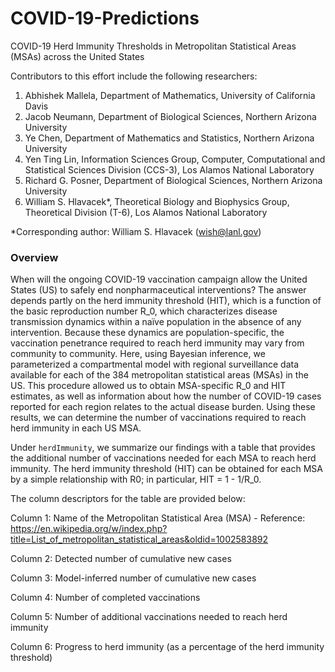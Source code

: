 # COVID-19-Predictions
COVID-19 Herd Immunity Thresholds in Metropolitan Statistical Areas (MSAs) across the United States

Contributors to this effort include the following researchers:
1. Abhishek Mallela, Department of Mathematics, University of California Davis
2. Jacob Neumann, Department of Biological Sciences, Northern Arizona University
3. Ye Chen, Department of Mathematics and Statistics, Northern Arizona University
4. Yen Ting Lin, Information Sciences Group, Computer, Computational and Statistical Sciences Division (CCS-3), Los Alamos National Laboratory
5. Richard G. Posner, Department of Biological Sciences, Northern Arizona University
6. William S. Hlavacek*, Theoretical Biology and Biophysics Group, Theoretical Division (T-6), Los Alamos National Laboratory<br>

*Corresponding author: William S. Hlavacek (wish@lanl.gov)

### Overview

When will the ongoing COVID-19 vaccination campaign allow the United States (US) to safely end nonpharmaceutical interventions? The answer depends partly on the herd immunity threshold (HIT), which is a function of the basic reproduction number R_0, which characterizes disease transmission dynamics within a naïve population in the absence of any intervention. Because these dynamics are population-specific, the vaccination penetrance required to reach herd immunity may vary from community to community. Here, using Bayesian inference, we parameterized a compartmental model with regional surveillance data available for each of the 384 metropolitan statistical areas (MSAs) in the US. This procedure allowed us to obtain MSA-specific R_0 and HIT estimates, as well as information about how the number of COVID-19 cases reported for each region relates to the actual disease burden.  Using these results, we can determine the number of vaccinations required to reach herd immunity in each US MSA.

Under ```herdImmunity```, we summarize our findings with a table that provides the additional number of vaccinations needed for each MSA to reach herd immunity. The herd immunity threshold (HIT) can be obtained for each MSA by a simple relationship with R0; in particular, HIT = 1 - 1/R_0.

The column descriptors for the table are provided below:

Column 1: Name of the Metropolitan Statistical Area (MSA) - Reference: https://en.wikipedia.org/w/index.php?title=List_of_metropolitan_statistical_areas&oldid=1002583892

Column 2: Detected number of cumulative new cases 

Column 3: Model-inferred number of cumulative new cases 

Column 4: Number of completed vaccinations

Column 5: Number of additional vaccinations needed to reach herd immunity

Column 6: Progress to herd immunity (as a percentage of the herd immunity threshold)

